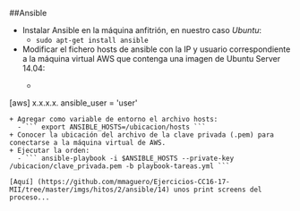 ##Ansible

+ Instalar Ansible en la máquina anfitrión, en nuestro caso *Ubuntu*:
  - ``` sudo apt-get install ansible ```
+ Modificar el fichero hosts de ansible con la IP y usuario correspondiente a la máquina virtual AWS que contenga una imagen de Ubuntu Server 14.04:
  - ``` 
[aws]
x.x.x.x. ansible_user = 'user' 
```
+ Agregar como variable de entorno el archivo hosts:
  - ``` export ANSIBLE_HOSTS=/ubicacion/hosts ```
+ Conocer la ubicación del archivo de la clave privada (.pem) para conectarse a la máquina virtual de AWS.
+ Ejecutar la orden:
  - ``` ansible-playbook -i $ANSIBLE_HOSTS --private-key /ubicacion/clave_privada.pem -b playbook-tareas.yml ```

[Aquí] (https://github.com/mmaguero/Ejercicios-CC16-17-MII/tree/master/imgs/hitos/2/ansible/14) unos print screens del proceso...
